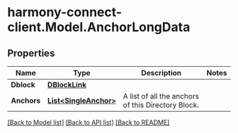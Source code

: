 # harmony-connect-client.Model.AnchorLongData
## Properties

Name | Type | Description | Notes
------------ | ------------- | ------------- | -------------
**Dblock** | [**DBlockLink**](DBlockLink.md) |  | 
**Anchors** | [**List&lt;SingleAnchor&gt;**](SingleAnchor.md) | A list of all the anchors of this Directory Block. | 

[[Back to Model list]](../README.md#documentation-for-models) [[Back to API list]](../README.md#documentation-for-api-endpoints) [[Back to README]](../README.md)

